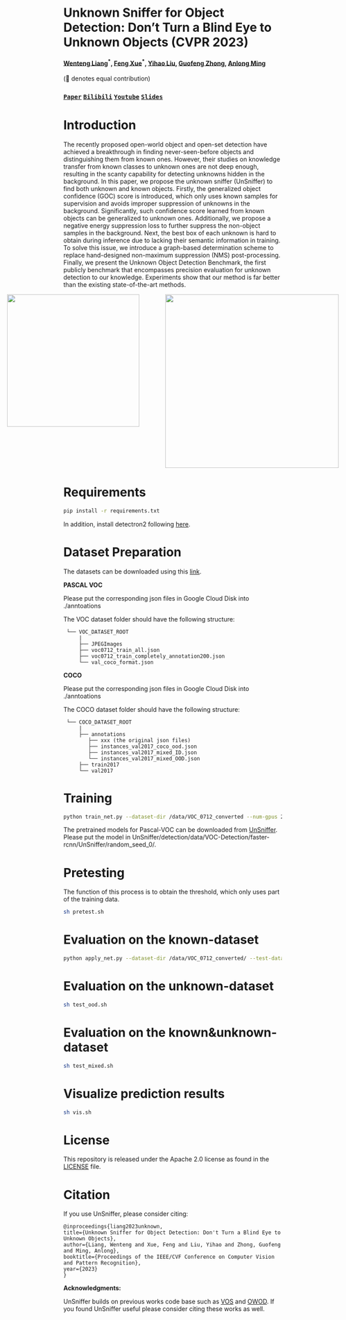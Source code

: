 ﻿# Unknown Sniffer for Object Detection: Don’t Turn a Blind Eye to Unknown Objects (CVPR 2023)


#### [Wenteng Liang](https://github.com/Went-Liang)<sup>\*</sup>, [Feng Xue](https://xuefengbupt.github.io/)<sup>\*</sup>, [Yihao Liu](https://github.com/howtoloveyou), [Guofeng Zhong](), [Anlong Ming](https://teacher.bupt.edu.cn/mal) ####

(:star2: denotes equal contribution)


### [`Paper`](https://arxiv.org/abs/2303.13769) [`Bilibili`](https://www.bilibili.com/video/BV1xM4y1z7Hv/?buvid=XYC2EDBCCC2B3C4802E4AAD1035EFACB2AC57&is_story_h5=false&mid=vL1Nha2VQkhwiq6%2FLPmtbA%3D%3D&plat_id=147&share_from=ugc&share_medium=android&share_plat=android&share_session_id=a280f047-3ced-4b9d-acb2-40244f9a55fb&share_source=WEIXIN&share_tag=s_i&timestamp=1679647440&unique_k=2n8pmaV&up_id=253369834&vd_source=668f39404189897ee2f8d0c7596f9f4e) [`Youtube`](https://www.youtube.com/watch?v=AI2mfO2CycM) [`Slides`](https://docs.google.com/presentation/d/1YUxG_NnjeIiSZjHpIgS9wtETqZQ1MD0s/edit?usp=sharing&ouid=104225774732865902245&rtpof=true&sd=true)

# Introduction

The recently proposed open-world object and open-set detection have achieved a breakthrough in finding never-seen-before objects and distinguishing them from known ones. However, their studies on knowledge transfer from known classes to unknown ones are not deep enough, resulting in the scanty capability for detecting unknowns hidden in the background. In this paper, we propose the unknown sniffer (UnSniffer) to find both unknown and known objects. Firstly, the generalized object confidence (GOC) score is introduced, which only uses known samples for supervision and avoids improper suppression of unknowns in the background. Significantly, such confidence score learned from known objects can be generalized to unknown ones. Additionally, we propose a negative energy suppression loss to further suppress the non-object samples in the background. Next, the best box of each unknown is hard to obtain during inference due to lacking their semantic information in training. To solve this issue, we introduce a graph-based determination scheme to replace hand-designed non-maximum suppression (NMS) post-processing. Finally, we present the Unknown Object Detection Benchmark, the first publicly benchmark that encompasses precision evaluation for unknown detection to our knowledge. Experiments show that our method is far better than the existing state-of-the-art methods.

<div id="demo" style="display: flex; justify-content: center; margin-bottom: 20px;">
<img src="https://xuefengbupt.github.io/project_page/img/unsniffer_demo1.gif" width="305" style="margin-right: 30px;">
<img src="https://xuefengbupt.github.io/project_page/img/unsniffer_demo2.gif" width="400" style="margin-left: 30px;">
</div>

# Requirements
```bash
pip install -r requirements.txt
```

In addition, install detectron2 following [here](https://detectron2.readthedocs.io/en/latest/tutorials/install.html).

# Dataset Preparation

The datasets can be downloaded using this [link](https://drive.google.com/drive/folders/1Mh4xseUq8jJP129uqCvG9cSLdjqdl0Jo?usp=sharing).

**PASCAL VOC**

Please put the corresponding json files in Google Cloud Disk into ./anntoations

The VOC dataset folder should have the following structure:
<br>

     └── VOC_DATASET_ROOT
         |
         ├── JPEGImages
         ├── voc0712_train_all.json
         ├── voc0712_train_completely_annotation200.json
         └── val_coco_format.json

**COCO**

Please put the corresponding json files in Google Cloud Disk into ./anntoations

The COCO dataset folder should have the following structure:
<br>

     └── COCO_DATASET_ROOT
         |
         ├── annotations
            ├── xxx (the original json files)
            ├── instances_val2017_coco_ood.json
            ├── instances_val2017_mixed_ID.json
            └── instances_val2017_mixed_OOD.json
         ├── train2017
         └── val2017

# Training
```bash
python train_net.py --dataset-dir /data/VOC_0712_converted --num-gpus 2 --config-file VOC-Detection/faster-rcnn/UnSniffer.yaml --random-seed 0 --resume
```
The pretrained models for Pascal-VOC can be downloaded from [UnSniffer](https://drive.google.com/file/d/1kp60e6nh0iIOPd41f4JI6Yo9r_r7MqRo/view?usp=sharing). Please put the model in UnSniffer/detection/data/VOC-Detection/faster-rcnn/UnSniffer/random_seed_0/.

# Pretesting
The function of this process is to obtain the threshold, which only uses part of the training data.
```bash
sh pretest.sh
```

# Evaluation on the known-dataset
```bash
python apply_net.py --dataset-dir /data/VOC_0712_converted/ --test-dataset voc_custom_val  --config-file VOC-Detection/faster-rcnn/UnSniffer.yaml --inference-config Inference/standard_nms.yaml --random-seed 0 --image-corruption-level 0 --visualize 0
```

# Evaluation on the unknown-dataset
```bash
sh test_ood.sh
```

# Evaluation on the known&unknown-dataset

```bash
sh test_mixed.sh
```

# Visualize prediction results
```bash
sh vis.sh
```

# License

This repository is released under the Apache 2.0 license as found in the [LICENSE](LICENSE) file.


# Citation

If you use UnSniffer, please consider citing:

    @inproceedings{liang2023unknown,
    title={Unknown Sniffer for Object Detection: Don't Turn a Blind Eye to Unknown Objects},
    author={Liang, Wenteng and Xue, Feng and Liu, Yihao and Zhong, Guofeng and Ming, Anlong},
    booktitle={Proceedings of the IEEE/CVF Conference on Computer Vision and Pattern Recognition},
    year={2023}
    }

**Acknowledgments:**

UnSniffer builds on previous works code base such as [VOS](https://github.com/deeplearning-wisc/vos) and [OWOD](https://github.com/JosephKJ/OWOD). If you found UnSniffer useful please consider citing these works as well.
